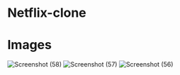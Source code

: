 # Netflix-clone


# Images
![Screenshot (58)](https://github.com/aryann-cyber/Netflix-clone/assets/136195026/b97263f2-aae0-45a0-aa64-b4c3c50d7765)
![Screenshot (57)](https://github.com/aryann-cyber/Netflix-clone/assets/136195026/723bcd0f-be70-4f72-b4b2-9dbd5a6324e0)
![Screenshot (56)](https://github.com/aryann-cyber/Netflix-clone/assets/136195026/c6cf7058-765a-4b52-9e50-1aea54f83b48)
